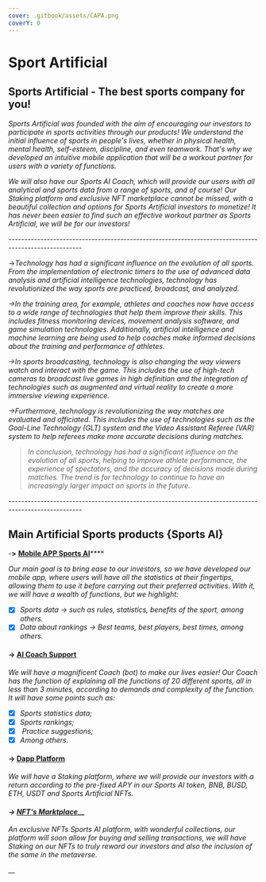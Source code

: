 ```yaml
---
cover: .gitbook/assets/CAPA.png
coverY: 0
---
```


# Sport Artificial

## Sports Artificial - The best sports company for you!

_Sports Artificial was founded with the aim of encouraging our investors to participate in sports activities through our products! We understand the initial influence of sports in people's lives, whether in physical health, mental health, self-esteem, discipline, and even teamwork. That's why we developed an intuitive mobile application that will be a workout partner for users with a variety of functions._

_We will also have our Sports AI Coach, which will provide our users with all analytical and sports data from a range of sports, and of course! Our Staking platform and exclusive NFT marketplace cannot be missed, with a beautiful collection and options for Sports Artificial investors to monetize! It has never been easier to find such an effective workout partner as Sports Artificial, we will be for our investors!_

\-----------------------------------------------------------------------------------------------------

\->_Technology has had a significant influence on the evolution of all sports. From the implementation of electronic timers to the use of advanced data analysis and artificial intelligence technologies, technology has revolutionized the way sports are practiced, broadcast, and analyzed._

_->In the training area, for example, athletes and coaches now have access to a wide range of technologies that help them improve their skills. This includes fitness monitoring devices, movement analysis software, and game simulation technologies. Additionally, artificial intelligence and machine learning are being used to help coaches make informed decisions about the training and performance of athletes._

_->In sports broadcasting, technology is also changing the way viewers watch and interact with the game. This includes the use of high-tech cameras to broadcast live games in high definition and the integration of technologies such as augmented and virtual reality to create a more immersive viewing experience._

_->Furthermore, technology is revolutionizing the way matches are evaluated and officiated. This includes the use of technologies such as the Goal-Line Technology (GLT) system and the Video Assistant Referee (VAR) system to help referees make more accurate decisions during matches._

> _In conclusion, technology has had a significant influence on the evolution of all sports, helping to improve athlete performance, the experience of spectators, and the accuracy of decisions made during matches. The trend is for technology to continue to have an increasingly larger impact on sports in the future._

\-----------------------------------------------------------------------------------------------------

## Main Artificial Sports products {Sports AI}

\-**>** [**Mobile APP Sports AI**](group-1/page-1.md)****

_Our main goal is to bring ease to our investors, so we have developed our mobile app, where users will have all the statistics at their fingertips, allowing them to use it before carrying out their preferred activities. With it, we will have a wealth of functions, but we highlight:_

* [x] _Sports data -> such as rules, statistics, benefits of the sport, among others._
* [x] _Data about rankings -> Best teams, best players, best times, among others._

#### -> [AI Coach Support](group-1/page-3.md)

_We will have a magnificent Coach (bot) to make our lives easier! Our Coach has the function of explaining all the functions of 20 different sports, all in less than 3 minutes, according to demands and complexity of the function. It will have some points such as:_

* [x] _Sports statistics data;_
* [x] _Sports rankings;_
* [x] &#x20;_Practice suggestions;_&#x20;
* [x] _Among others._

#### -> [Dapp Platform](group-1/page-4.md)

_We will have a Staking platform, where we will provide our investors with a return according to the pre-fixed APY in our Sports AI token, BNB, BUSD, ETH, USDT and Sports Artificial NFTs._

#### _->_ [_NFT's Marktplace_](group-1/page-2.md)__

_An exclusive NFTs Sports AI platform, with wonderful collections, our platform will soon allow for buying and selling transactions, we will have Staking on our NFTs to truly reward our investors and also the inclusion of the same in the metaverse._

__


